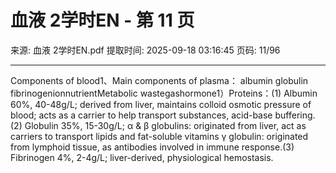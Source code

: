 # 血液 2学时EN - 第 11 页

来源: 血液 2学时EN.pdf
提取时间: 2025-09-18 03:16:45
页码: 11/96

---

Components of blood1、Main components of plasma：
albumin globulin fibrinogenionnutrientMetabolic wastegashormone1）Proteins：(1) Albumin 60%, 40-48g/L; derived from liver, maintains colloid osmotic pressure of blood; acts as a carrier to help transport substances, acid-base buffering.(2) Globulin 35%, 15-30g/L; α & β globulins: originated from liver, act as carriers to transport lipids and fat-soluble vitamins γ globulin: originated from lymphoid tissue, as antibodies involved in immune response.(3) Fibrinogen 4%, 2-4g/L; liver-derived, physiological hemostasis.